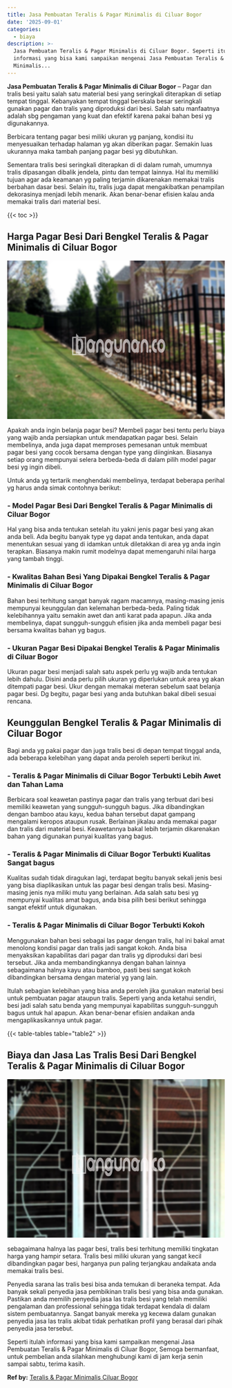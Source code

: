 ```yaml
---
title: Jasa Pembuatan Teralis & Pagar Minimalis di Ciluar Bogor
date: '2025-09-01'
categories:
  - biaya
description: >-
  Jasa Pembuatan Teralis & Pagar Minimalis di Ciluar Bogor. Seperti itulah
  informasi yang bisa kami sampaikan mengenai Jasa Pembuatan Teralis & Pagar
  Minimalis...
---
```


**Jasa Pembuatan Teralis & Pagar Minimalis di Ciluar Bogor** – Pagar dan tralis besi yaitu salah satu material besi yang seringkali diterapkan di setiap tempat tinggal. Kebanyakan tempat tinggal berskala besar seringkali gunakan pagar dan tralis yang diproduksi dari besi. Salah satu manfaatnya adalah sbg pengaman yang kuat dan efektif karena pakai bahan besi yg digunakannya.

Berbicara tentang pagar besi miliki ukuran yg panjang, kondisi itu menyesuaikan terhadap halaman yg akan diberikan pagar. Semakin luas ukurannya maka tambah panjang pagar besi yg dibutuhkan.

Sementara tralis besi seringkali diterapkan di di dalam rumah, umumnya tralis dipasangan dibalik jendela, pintu dan tempat lainnya. Hal itu memiliki tujuan agar ada keamanan yg paling terjamin dikarenakan memakai tralis berbahan dasar besi. Selain itu, tralis juga dapat mengakibatkan penampilan dekorasinya menjadi lebih menarik. Akan benar-benar efisien kalau anda memakai tralis dari material besi.

{{< toc >}}

## Harga Pagar Besi Dari Bengkel Teralis & Pagar Minimalis di Ciluar Bogor

![Jasa Pembuatan Teralis & Pagar Minimalis di Ciluar Bogor](/images/pagar-minimalis-murah-14.png)

Apakah anda ingin belanja pagar besi? Membeli pagar besi tentu perlu biaya yang wajib anda persiapkan untuk mendapatkan pagar besi. Selain membelinya, anda juga dapat memproses pemesanan untuk membuat pagar besi yang cocok bersama dengan type yang diinginkan. Biasanya setiap orang mempunyai selera berbeda-beda di dalam pilih model pagar besi yg ingin dibeli.

Untuk anda yg tertarik menghendaki membelinya, terdapat beberapa perihal yg harus anda simak contohnya berikut:
### \- Model Pagar Besi Dari Bengkel Teralis & Pagar Minimalis di Ciluar Bogor

Hal yang bisa anda tentukan setelah itu yakni jenis pagar besi yang akan anda beli. Ada begitu banyak type yg dapat anda tentukan, anda dapat menentukan sesuai yang di idamkan untuk diletakkan di area yg anda ingin terapkan. Biasanya makin rumit modelnya dapat memengaruhi nilai harga yang tambah tinggi.

### \- Kwalitas Bahan Besi Yang Dipakai Bengkel Teralis & Pagar Minimalis di Ciluar Bogor

Bahan besi terhitung sangat banyak ragam macamnya, masing-masing jenis mempunyai keunggulan dan kelemahan berbeda-beda. Paling tidak kelebihannya yaitu semakin awet dan anti karat pada apapun. Jika anda membelinya, dapat sungguh-sungguh efisien jika anda membeli pagar besi bersama kwalitas bahan yg bagus.

### \- Ukuran Pagar Besi Dipakai Bengkel Teralis & Pagar Minimalis di Ciluar Bogor

Ukuran pagar besi menjadi salah satu aspek perlu yg wajib anda tentukan lebih dahulu. Disini anda perlu pilih ukuran yg diperlukan untuk area yg akan ditempati pagar besi. Ukur dengan memakai meteran sebelum saat belanja pagar besi. Dg begitu, pagar besi yang anda butuhkan bakal dibeli sesuai rencana.

## Keunggulan Bengkel Teralis & Pagar Minimalis di Ciluar Bogor

Bagi anda yg pakai pagar dan juga tralis besi di depan tempat tinggal anda, ada beberapa kelebihan yang dapat anda peroleh seperti berikut ini.

### \- Teralis & Pagar Minimalis di Ciluar Bogor Terbukti Lebih Awet dan Tahan Lama

Berbicara soal keawetan pastinya pagar dan tralis yang terbuat dari besi memiliki keawetan yang sungguh-sungguh bagus. Jika dibandingkan dengan bamboo atau kayu, kedua bahan tersebut dapat gampang mengalami keropos ataupun rusak. Berlainan jikalau anda memakai pagar dan tralis dari material besi. Keawetannya bakal lebih terjamin dikarenakan bahan yang digunakan punyai kualitas yang bagus.

### \- Teralis & Pagar Minimalis di Ciluar Bogor Terbukti Kualitas Sangat bagus

Kualitas sudah tidak diragukan lagi, terdapat begitu banyak sekali jenis besi yang bisa diaplikasikan untuk las pagar besi dengan tralis besi. Masing-masing jenis nya miliki mutu yang berlainan. Ada salah satu besi yg mempunyai kualitas amat bagus, anda bisa pilih besi berikut sehingga sangat efektif untuk digunakan.

### \- Teralis & Pagar Minimalis di Ciluar Bogor Terbukti Kokoh

Menggunakan bahan besi sebagai las pagar dengan tralis, hal ini bakal amat menolong kondisi pagar dan tralis jadi sangat kokoh. Anda bisa menyaksikan kapabilitas dari pagar dan tralis yg diproduksi dari besi tersebut. Jika anda membandingkannya dengan bahan lainnya sebagaimana halnya kayu atau bamboo, pasti besi sangat kokoh dibandingkan bersama dengan material yg yang lain.

Itulah sebagian kelebihan yang bisa anda peroleh jika gunakan material besi untuk pembuatan pagar ataupun tralis. Seperti yang anda ketahui sendiri, besi jadi salah satu benda yang mempunyai kapabilitas sungguh-sungguh bagus untuk hal apapun. Akan benar-benar efisien andaikan anda mengaplikasikannya untuk pagar.

{{< table-tables table="table2" >}}

## Biaya dan Jasa Las Tralis Besi Dari Bengkel Teralis & Pagar Minimalis di Ciluar Bogor

![Jasa Pembuatan Teralis & Pagar Minimalis di Ciluar Bogor](/images/teralis-minimalis-murah-28.png)

sebagaimana halnya las pagar besi, tralis besi terhitung memiliki tingkatan harga yang hampir setara. Tralis besi miliki ukuran yang sangat kecil dibandingkan pagar besi, harganya pun paling terjangkau andaikata anda memakai tralis besi.

Penyedia sarana las tralis besi bisa anda temukan di beraneka tempat. Ada banyak sekali penyedia jasa pembikinan tralis besi yang bisa anda gunakan. Pastikan anda memilih penyedia jasa las tralis besi yang telah memiliki pengalaman dan professional sehingga tidak terdapat kendala di dalam sistem pembuatannya. Sangat banyak mereka yg kecewa dalam gunakan penyedia jasa las tralis akibat tidak perhatikan profil yang berasal dari pihak penyedia jasa tersebut.

Seperti itulah informasi yang bisa kami sampaikan mengenai Jasa Pembuatan Teralis & Pagar Minimalis di Ciluar Bogor, Semoga bermanfaat, untuk pembelian anda silahkan menghubungi kami di jam kerja senin sampai sabtu, terima kasih.

**Ref by:** [Teralis & Pagar Minimalis Ciluar Bogor](https://id.wikipedia.org/wiki/Teralis)
